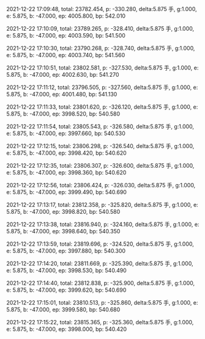 2021-12-22 17:09:48, total: 23782.454, p: -330.280, delta:5.875 手, g:1.000, e: 5.875, b: -47.000, ep: 4005.800, bp: 542.010

2021-12-22 17:10:09, total: 23789.265, p: -328.410, delta:5.875 手, g:1.000, e: 5.875, b: -47.000, ep: 4003.590, bp: 541.500

2021-12-22 17:10:30, total: 23790.268, p: -328.740, delta:5.875 手, g:1.000, e: 5.875, b: -47.000, ep: 4003.740, bp: 541.560

2021-12-22 17:10:51, total: 23802.581, p: -327.530, delta:5.875 手, g:1.000, e: 5.875, b: -47.000, ep: 4002.630, bp: 541.270

2021-12-22 17:11:12, total: 23796.505, p: -327.560, delta:5.875 手, g:1.000, e: 5.875, b: -47.000, ep: 4001.480, bp: 541.130

2021-12-22 17:11:33, total: 23801.620, p: -326.120, delta:5.875 手, g:1.000, e: 5.875, b: -47.000, ep: 3998.520, bp: 540.580

2021-12-22 17:11:54, total: 23805.543, p: -326.580, delta:5.875 手, g:1.000, e: 5.875, b: -47.000, ep: 3997.660, bp: 540.530

2021-12-22 17:12:15, total: 23806.298, p: -326.540, delta:5.875 手, g:1.000, e: 5.875, b: -47.000, ep: 3998.420, bp: 540.620

2021-12-22 17:12:35, total: 23806.307, p: -326.600, delta:5.875 手, g:1.000, e: 5.875, b: -47.000, ep: 3998.360, bp: 540.620

2021-12-22 17:12:56, total: 23806.424, p: -326.030, delta:5.875 手, g:1.000, e: 5.875, b: -47.000, ep: 3999.490, bp: 540.690

2021-12-22 17:13:17, total: 23812.358, p: -325.820, delta:5.875 手, g:1.000, e: 5.875, b: -47.000, ep: 3998.820, bp: 540.580

2021-12-22 17:13:38, total: 23816.940, p: -324.160, delta:5.875 手, g:1.000, e: 5.875, b: -47.000, ep: 3998.640, bp: 540.350

2021-12-22 17:13:59, total: 23819.696, p: -324.520, delta:5.875 手, g:1.000, e: 5.875, b: -47.000, ep: 3997.880, bp: 540.300

2021-12-22 17:14:20, total: 23811.669, p: -325.390, delta:5.875 手, g:1.000, e: 5.875, b: -47.000, ep: 3998.530, bp: 540.490

2021-12-22 17:14:40, total: 23812.838, p: -325.900, delta:5.875 手, g:1.000, e: 5.875, b: -47.000, ep: 3999.620, bp: 540.690

2021-12-22 17:15:01, total: 23810.513, p: -325.860, delta:5.875 手, g:1.000, e: 5.875, b: -47.000, ep: 3999.580, bp: 540.680

2021-12-22 17:15:22, total: 23815.365, p: -325.360, delta:5.875 手, g:1.000, e: 5.875, b: -47.000, ep: 3998.000, bp: 540.420